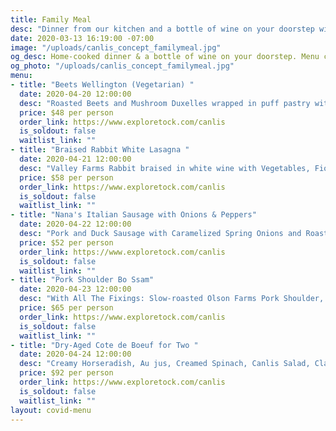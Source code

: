```yaml
---
title: Family Meal
desc: "Dinner from our kitchen and a bottle of wine on your doorstep with zero contact. "
date: 2020-03-13 16:19:00 -07:00
image: "/uploads/canlis_concept_familymeal.jpg"
og_desc: Home-cooked dinner & a bottle of wine on your doorstep. Menu changes daily.
og_photo: "/uploads/canlis_concept_familymeal.jpg"
menu:
- title: "Beets Wellington (Vegetarian) "
  date: 2020-04-20 12:00:00
  desc: "Roasted Beets and Mushroom Duxelles wrapped in puff pastry with Mushroom-Peppercorn Sauce, Cauliflower and Aged Pecorino Gratin, Canlis Salad (Bacon on the side), Herb and Asiago Sourdough Rolls with Cherry Valley Butter, Strawberry and Rhubarb Crisp"
  price: $48 per person
  order_link: https://www.exploretock.com/canlis
  is_soldout: false
  waitlist_link: ""
- title: "Braised Rabbit White Lasagna "
  date: 2020-04-21 12:00:00
  desc: "Valley Farms Rabbit braised in white wine with Vegetables, Fiore Sardo Cheese and a White Bechamel Sauce, Woodfired Radishes and Arugula with Salsa Verde, Canlis Salad, Herb and Asiago Sourdough Rolls with Cherry Valley Butter, Layered Chocolate Fudge Cake"
  price: $58 per person
  order_link: https://www.exploretock.com/canlis
  is_soldout: false
  waitlist_link: ""
- title: "Nana's Italian Sausage with Onions & Peppers"
  date: 2020-04-22 12:00:00
  desc: "Pork and Duck Sausage with Caramelized Spring Onions and Roasted Peppers // Creamy Stone-ground Polenta, Cannellini Bean & Root Vegetable Ragu, Canlis Salad, Herb and Asiago Sourdough Rolls with Cherry Valley Butter, Raspberry, Rose, and Pistachio Pavlova"
  price: $52 per person
  order_link: https://www.exploretock.com/canlis
  is_soldout: false
  waitlist_link: ""
- title: "Pork Shoulder Bo Ssam"
  date: 2020-04-23 12:00:00
  desc: "With All The Fixings: Slow-roasted Olson Farms Pork Shoulder, Bibb Lettuce, White Rice, Chive Pancakes, House-made Daikon Kimchi, Chilled Ginger Scallion Noodles, Hoisin Sauce, Vinegar-Braised Tatsoi and Mushrooms, Mochi Cake with Coconut Cream Sauce"
  price: $65 per person
  order_link: https://www.exploretock.com/canlis
  is_soldout: false
  waitlist_link: ""
- title: "Dry-Aged Cote de Boeuf for Two "
  date: 2020-04-24 12:00:00
  desc: "Creamy Horseradish, Au jus, Creamed Spinach, Canlis Salad, Classic Canlis Forest Mushrooms, Herb and Asiago Sourdough Rolls with Cherry Valley Butter, Upside Down Pineapple Cake with Coconut Macaroons"
  price: $92 per person
  order_link: https://www.exploretock.com/canlis
  is_soldout: false
  waitlist_link: ""
layout: covid-menu
---
```



